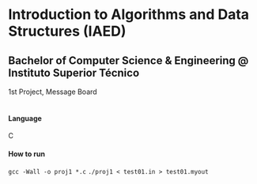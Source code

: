 # Introduction to Algorithms and Data Structures (IAED)
## Bachelor of Computer Science & Engineering @ Instituto Superior Técnico
1st Project, Message Board
<br><br>
#### Language
C
#### How to run
```gcc -Wall -o proj1 *.c```
```./proj1 < test01.in > test01.myout```
